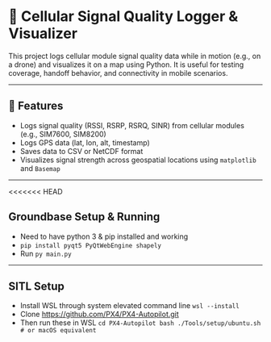 # 📡 Cellular Signal Quality Logger & Visualizer

This project logs cellular module signal quality data while in motion (e.g., on a drone) and visualizes it on a map using Python. It is useful for testing coverage, handoff behavior, and connectivity in mobile scenarios.

---

## 🧰 Features

- Logs signal quality (RSSI, RSRP, RSRQ, SINR) from cellular modules (e.g., SIM7600, SIM8200)
- Logs GPS data (lat, lon, alt, timestamp)
- Saves data to CSV or NetCDF format
- Visualizes signal strength across geospatial locations using `matplotlib` and `Basemap`

---

<<<<<<< HEAD
## Groundbase Setup & Running

- Need to have python 3 & pip installed and working
- ```pip install pyqt5 PyQtWebEngine shapely```
- Run ```py main.py```

---

## SITL Setup

- Install WSL through system elevated command line ```wsl --install```
- Clone https://github.com/PX4/PX4-Autopilot.git
- Then run these in WSL ```
			cd PX4-Autopilot
			bash ./Tools/setup/ubuntu.sh   # or macOS equivalent
		```

